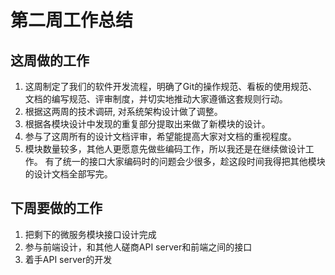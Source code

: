 # 第二周工作总结

## 这周做的工作

1. 这周制定了我们的软件开发流程，明确了Git的操作规范、看板的使用规范、文档的编写规范、评审制度，并切实地推动大家遵循这套规则行动。
2. 根据这两周的技术调研, 对系统架构设计做了调整。
3. 根据各模块设计中发现的重复部分提取出来做了新模块的设计。
4. 参与了这周所有的设计文档评审，希望能提高大家对文档的重视程度。
5. 模块数量较多，其他人更愿意先做些编码工作，所以我还是在继续做设计工作。
   有了统一的接口大家编码时的问题会少很多，趁这段时间我得把其他模块的设计文档全部写完。

## 下周要做的工作

1. 把剩下的微服务模块接口设计完成
2. 参与前端设计，和其他人磋商API server和前端之间的接口
3. 着手API server的开发

